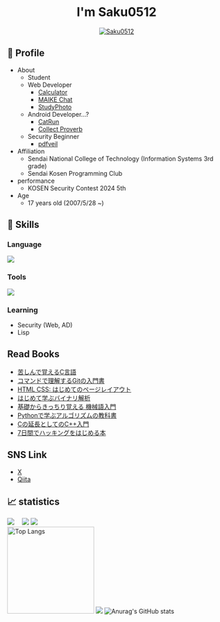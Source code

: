 <h1 align="center">I'm Saku0512</h1>

<p align="center"> 
  <a href="https://github.com/ryo-ma/github-profile-trophy"><img src="https://github-profile-trophy.vercel.app/?username=Saku0512&column=7&theme=onedark&margin-w=10&margin-h=10" alt="Saku0512" /></a>
</p>

## 📝 Profile
- About
  - Student
  - Web Developer
    - [Calculator](https://github.com/Saku0512/school_Calculator)
    - [MAIKE Chat](https://github.com/Saku0512/school_MAIKEChat)
    - [StudyPhoto](https://studyphoto.net)
  - Android Developer...?
    - [CatRun](https://github.com/Saku0512/CatRun)
    - [Collect Proverb](https://github.com/Saku0512/Collect-Proverb)
  - Security Beginner
    - [pdfveil](https://github.com/pdfveil)
- Affiliation
  - Sendai National College of Technology (Information Systems 3rd grade)
  - Sendai Kosen Programming Club
- performance
  - KOSEN Security Contest 2024 5th
- Age
  - 17 years old (2007/5/28 ~)

## 🌱 Skills
### Language
<img src="https://skillicons.dev/icons?i=py,c,cpp,html,css,js,php,java&theme=dark"/>

### Tools
<img src="https://skillicons.dev/icons?i=git,github,ubuntu,unity,vscode,androidstudio&theme=dark" />

### Learning
- Security (Web, AD)
- Lisp

## Read Books
- [苦しんで覚えるC言語](https://www.amazon.co.jp/%E8%8B%A6%E3%81%97%E3%82%93%E3%81%A7%E8%A6%9A%E3%81%88%E3%82%8BC%E8%A8%80%E8%AA%9E-MMGames/dp/4798030147)
- [コマンドで理解するGitの入門書](https://www.amazon.co.jp/%E3%82%B3%E3%83%9E%E3%83%B3%E3%83%89%E3%81%A7%E7%90%86%E8%A7%A3%E3%81%99%E3%82%8BGit%E3%81%AE%E5%85%A5%E9%96%80%E6%9B%B8-Git-2-26-%E5%AF%BE%E5%BF%9C-%E8%BE%9B%E5%B3%B6%E4%BF%A1%E8%8A%B3-ebook/dp/B086WR7FM1)
- [HTML CSS: はじめてのページレイアウト](https://www.amazon.co.jp/HTML-CSS-%E3%81%AF%E3%81%98%E3%82%81%E3%81%A6%E3%81%AE%E3%83%9A%E3%83%BC%E3%82%B8%E3%83%AC%E3%82%A4%E3%82%A2%E3%82%A6%E3%83%88-%E4%BA%95%E4%B8%8A-%E4%BF%A1%E5%B9%B8-ebook/dp/B01JIQZUP6)
- [はじめて学ぶバイナリ解析](https://www.amazon.co.jp/%E3%81%AF%E3%81%98%E3%82%81%E3%81%A6%E5%AD%A6%E3%81%B6%E3%83%90%E3%82%A4%E3%83%8A%E3%83%AA%E8%A7%A3%E6%9E%90-%E4%B8%8D%E6%AD%A3%E3%81%AA%E3%82%B3%E3%83%BC%E3%83%89%E3%81%8B%E3%82%89%E3%82%B3%E3%83%B3%E3%83%94%E3%83%A5%E3%83%BC%E3%82%BF%E3%82%92%E5%AE%88%E3%82%8B%E3%82%B5%E3%82%A4%E3%83%90%E3%83%BC%E3%82%BB%E3%82%AD%E3%83%A5%E3%83%AA%E3%83%86%E3%82%A3%E6%8A%80%E8%A1%93-OnDeck-Books%EF%BC%88NextPublishing%EF%BC%89-%E5%B0%8F%E6%9E%97-%E4%BD%90%E4%BF%9D-ebook/dp/B084R85269)
- [基礎からきっちり覚える 機械語入門](https://www.amazon.co.jp/%E5%9F%BA%E7%A4%8E%E3%81%8B%E3%82%89%E3%81%8D%E3%81%A3%E3%81%A1%E3%82%8A%E8%A6%9A%E3%81%88%E3%82%8B-%E6%A9%9F%E6%A2%B0%E8%AA%9E%E5%85%A5%E9%96%80-%E6%B8%A1%E8%BE%BA%E5%BE%B9-ebook/dp/B00JXBRF5U)
- [Pythonで学ぶアルゴリズムの教科書](https://www.amazon.co.jp/Python%E3%81%A7%E5%AD%A6%E3%81%B6%E3%82%A2%E3%83%AB%E3%82%B4%E3%83%AA%E3%82%BA%E3%83%A0%E3%81%AE%E6%95%99%E7%A7%91%E6%9B%B8-%E4%B8%80%E7%94%9F%E3%83%A2%E3%83%8E%E3%81%AE%E7%9F%A5%E8%AD%98%E3%81%A8%E6%8A%80%E8%A1%93%E3%82%92%E8%BA%AB%E3%81%AB%E3%81%A4%E3%81%91%E3%82%8B-%E5%BB%A3%E7%80%AC-%E8%B1%AA-ebook/dp/B08Z76JYDC)
- [Cの延長としてのC++入門](https://www.amazon.co.jp/%EF%BC%A3%E3%81%AE%E5%BB%B6%E9%95%B7%E3%81%A8%E3%81%97%E3%81%A6%E3%81%AE-C-%E5%85%A5%E9%96%80-%E7%AC%AC%EF%BC%92%E7%89%88-Programming-Place-ebook/dp/B08F23PDX5)
- [7日間でハッキングをはじめる本](https://www.shoeisha.co.jp/book/detail/9784798181578)

## SNS Link 
- [X](https://x.com/Saku_0512_sec)
- [Qiita](https://qiita.com/Saku0512)

## 📈 statistics
![](http://github-profile-summary-cards.vercel.app/api/cards/profile-details?username=Saku0512&theme=github_dark)　
![](http://github-profile-summary-cards.vercel.app/api/cards/productive-time?username=Saku0512&utcOffset=9&theme=github_dark)
![](https://github-profile-summary-cards.vercel.app/api/cards/most-commit-language?username=Saku0512&theme=github_dark) <br>
<img alt="Top Langs" height="200px" src="https://github-readme-stats.vercel.app/api/top-langs/?username=Saku0512&show_icons=true&theme=dark" />
![](https://github-profile-summary-cards.vercel.app/api/cards/repos-per-language?username=Saku0512&theme=github_dark)
![Anurag's GitHub stats](https://github-readme-stats.vercel.app/api?username=Saku0512&show_icons=true&theme=transparent)


<!---
ComonRaven/ComonRaven is a ✨ special ✨ repository because its `README.md` (this file) appears on your GitHub profile.
You can click the Preview link to take a look at your changes.
--->

